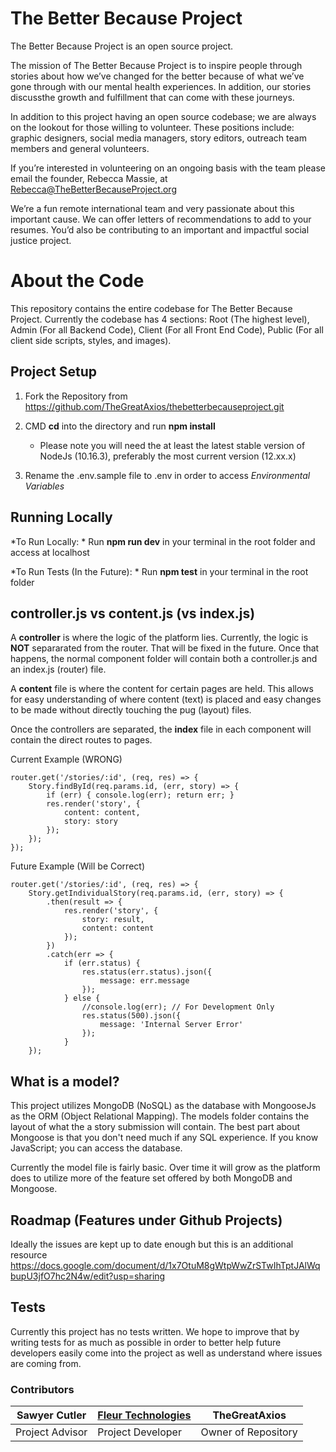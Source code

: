 # The Better Because Project

The Better Because Project is an open source project.

The mission of The Better Because Project is to inspire people through stories about how we’ve changed for the better because of what we’ve gone through with our mental health experiences. In addition, our stories discussthe growth and fulfillment that can come with these journeys.

In addition to this project having an open source codebase; we are always on the lookout for those willing to volunteer.  These positions include: graphic designers, social media managers, story editors, outreach team members and general volunteers.

If you’re interested in volunteering on an ongoing basis with the team please email the founder, Rebecca Massie, at Rebecca@TheBetterBecauseProject.org

We’re a fun remote international team and very passionate about this important cause. We can offer letters of recommendations to add to your resumes. You’d also be contributing to an important and impactful social justice project.

# About the Code

This repository contains the entire codebase for The Better Because Project.  Currently the codebase has 4 sections: Root (The highest level), Admin (For all Backend Code), Client (For all Front End Code), Public (For all client side scripts, styles, and images).

## Project Setup

1) Fork the Repository from https://github.com/TheGreatAxios/thebetterbecauseproject.git

2) CMD **cd** into the directory and run **npm install**
	- Please note you will need the at least the latest stable version of NodeJs (10.16.3), preferably the most current version (12.xx.x)

3) Rename the .env.sample file to .env in order to access *Environmental Variables*


## Running Locally

*To Run Locally: * Run **npm run dev** in your terminal in the root folder and access at localhost

*To Run Tests (In the Future): * Run **npm test** in your terminal in the root folder

## controller.js vs content.js (vs index.js)

A **controller** is where the logic of the platform lies.  Currently, the logic is **NOT** separarated from the router.  That will be fixed in the future.  Once that happens, the normal component folder will contain  both a controller.js and an index.js (router) file. 

A **content** file is where the content for certain pages are held.  This allows for easy understanding of where content (text) is placed and easy changes to be made without directly touching the pug (layout) files.

Once the controllers are separated, the **index** file in each component will contain the direct routes to pages.  

Current Example (WRONG)

	router.get('/stories/:id', (req, res) => {
		Story.findById(req.params.id, (err, story) => {
			if (err) { console.log(err); return err; }
			res.render('story', {
				content: content,
				story: story
			});
		});
	});

   Future Example (Will be Correct)
   

    router.get('/stories/:id', (req, res) => {
	    Story.getIndividualStory(req.params.id, (err, story) => {
		    .then(result => {
				res.render('story', {
					story: result,
					content: content
				});
			})
			.catch(err => {
				if (err.status) {
					res.status(err.status).json({
						message: err.message
					});
				} else {
					//console.log(err); // For Development Only
					res.status(500).json({
						message: 'Internal Server Error'
					});
				}
		});

## What is a model?

This project utilizes MongoDB (NoSQL) as the database with MongooseJs as the ORM (Object Relational Mapping). The models folder contains the layout of what the a story submission will contain.  The best part about Mongoose is that you don't need much if any SQL experience. If you know JavaScript; you can access the database.  

Currently the model file is fairly basic.  Over time it will grow as the platform does to utilize more of the feature set offered by both MongoDB and Mongoose.

## Roadmap (Features under Github Projects)
Ideally the issues are kept up to date enough but this is an additional resource
https://docs.google.com/document/d/1x7OtuM8gWtpWwZrSTwIhTptJAlWqbupU3jfO7hc2N4w/edit?usp=sharing

## Tests

Currently this project has no tests written. We hope to improve that by writing tests for as much as possible in order to better help future developers easily come into the project as well as understand where issues are coming from.

### Contributors

|Sawyer Cutler|[Fleur Technologies](https://fleurtechnologies.com) | TheGreatAxios |
|--|--|--|
| Project Advisor | Project Developer | Owner of Repository
